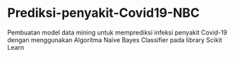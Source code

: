 # Prediksi-penyakit-Covid19-NBC
Pembuatan model data mining untuk memprediksi infeksi penyakit Covid-19 dengan menggunakan Algoritma Naive Bayes Classifier pada library Scikit Learn
